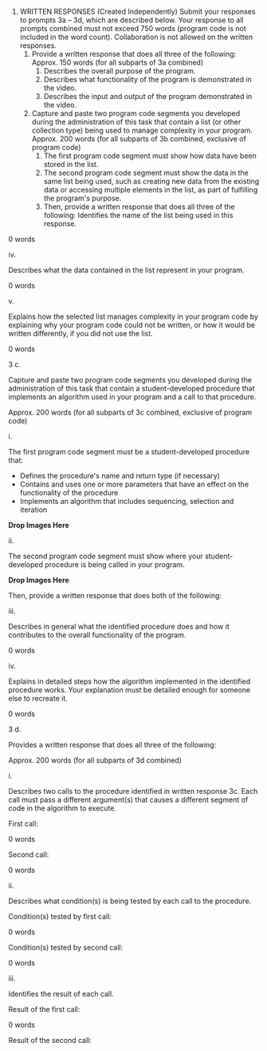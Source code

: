 1. WRITTEN RESPONSES (Created Independently)
   Submit your responses to prompts 3a – 3d, which are described below. Your response to all prompts combined must not exceed 750 words (program code is not included in the word count). Collaboration is not allowed on the written responses.
	1. Provide a written response that does all three of the following:
	   Approx. 150 words (for all subparts of 3a combined)
		1. Describes the overall purpose of the program.
		2. Describes what functionality of the program is demonstrated in the video.
		3. Describes the input and output of the program demonstrated in the video.
	2. Capture and paste two program code segments you developed during the administration of this task that contain a list (or other collection type) being used to manage complexity in your program.
	   Approx. 200 words (for all subparts of 3b combined, exclusive of program code)
		1. The first program code segment must show how data have been stored in the list.
		2. The second program code segment must show the data in the same list being used, such as creating new data from the existing data or accessing multiple elements in the list, as part of fulfilling the program's purpose.
		3. Then, provide a written response that does all three of the following:
		   Identifies the name of the list being used in this response.

0 words

  

iv.

Describes what the data contained in the list represent in your program.

0 words

  

v.

Explains how the selected list manages complexity in your program code by explaining why your program code could not be written, or how it would be written differently, if you did not use the list.

0 words

  

3 c.

Capture and paste two program code segments you developed during the administration of this task that contain a student-developed procedure that implements an algorithm used in your program and a call to that procedure.

Approx. 200 words (for all subparts of 3c combined, exclusive of program code)

i.

The first program code segment must be a student-developed procedure that:

-   Defines the procedure's name and return type (if necessary)
-   Contains and uses one or more parameters that have an effect on the functionality of the procedure
-   Implements an algorithm that includes sequencing, selection and iteration

**Drop Images Here**

ii.

The second program code segment must show where your student-developed procedure is being called in your program.

**Drop Images Here**

Then, provide a written response that does both of the following:

iii.

Describes in general what the identified procedure does and how it contributes to the overall functionality of the program.

0 words

  

iv.

Explains in detailed steps how the algorithm implemented in the identified procedure works. Your explanation must be detailed enough for someone else to recreate it.

0 words

  

3 d.

Provides a written response that does all three of the following:

Approx. 200 words (for all subparts of 3d combined)

i.

Describes two calls to the procedure identified in written response 3c. Each call must pass a different argument(s) that causes a different segment of code in the algorithm to execute.

First call:

0 words

  

Second call:

0 words

  

ii.

Describes what condition(s) is being tested by each call to the procedure.

Condition(s) tested by first call:

0 words

  

Condition(s) tested by second call:

0 words

  

iii.

Identifies the result of each call.

Result of the first call:

0 words

  

Result of the second call: